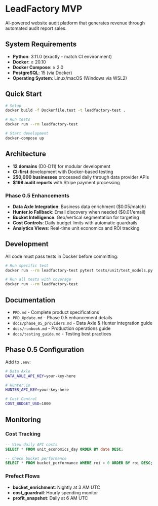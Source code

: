 # LeadFactory MVP

AI-powered website audit platform that generates revenue through automated audit report sales.

## System Requirements

- **Python**: 3.11.0 (exactly - match CI environment)
- **Docker**: ≥ 20.10
- **Docker Compose**: ≥ 2.0
- **PostgreSQL**: 15 (via Docker)
- **Operating System**: Linux/macOS (Windows via WSL2)

## Quick Start

```bash
# Setup
docker build -f Dockerfile.test -t leadfactory-test .

# Run tests
docker run --rm leadfactory-test

# Start development
docker-compose up
```

## Architecture

- **12 domains** (D0-D11) for modular development
- **CI-first** development with Docker-based testing
- **250,000 businesses** processed daily through data provider APIs
- **$199 audit reports** with Stripe payment processing

### Phase 0.5 Enhancements

- **Data Axle Integration**: Business data enrichment ($0.05/match)
- **Hunter.io Fallback**: Email discovery when needed ($0.01/email)
- **Bucket Intelligence**: Geo/vertical segmentation for targeting
- **Cost Controls**: Daily budget limits with automatic guardrails
- **Analytics Views**: Real-time unit economics and ROI tracking

## Development

All code must pass tests in Docker before committing:

```bash
# Run specific test
docker run --rm leadfactory-test pytest tests/unit/test_models.py

# Run all tests with coverage
docker run --rm leadfactory-test
```

## Documentation

- `PRD.md` - Complete product specifications
- `PRD_Update.md` - Phase 0.5 enhancement details
- `docs/phase_05_providers.md` - Data Axle & Hunter integration guide
- `docs/runbook.md` - Production operations guide
- `docs/testing_guide.md` - Testing best practices

## Phase 0.5 Configuration

Add to `.env`:

```bash
# Data Axle
DATA_AXLE_API_KEY=your-key-here

# Hunter.io  
HUNTER_API_KEY=your-key-here

# Cost Control
COST_BUDGET_USD=1000
```

## Monitoring

### Cost Tracking
```sql
-- View daily API costs
SELECT * FROM unit_economics_day ORDER BY date DESC;

-- Check bucket performance
SELECT * FROM bucket_performance WHERE roi > 0 ORDER BY roi DESC;
```

### Prefect Flows
- **bucket_enrichment**: Nightly at 3 AM UTC
- **cost_guardrail**: Hourly spending monitor
- **profit_snapshot**: Daily at 6 AM UTC
